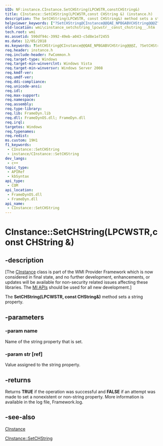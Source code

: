 ```yaml
---
UID: NF:instance.CInstance.SetCHString(LPCWSTR,constCHString&)
title: CInstance::SetCHString(LPCWSTR,const CHString &) (instance.h)
description: The SetCHString(LPCWSTR, const CHString&) method sets a string property.
helpviewer_keywords: ["?SetCHString@CInstance@@QAE_NPBGABVCHString@@@Z","?SetCHString@CInstance@@QEAA_NPEBGAEBVCHString@@@Z","CInstance interface [Windows Management Instrumentation]","SetCHString method","CInstance.SetCHString","CInstance.SetCHString(LPCWSTR","const CHString &)","CInstance::SetCHString","CInstance::SetCHString(LPCWSTR","const CHString &)","CInstance::SetCHString(LPCWSTR","const CHString&)","SetCHString","SetCHString method [Windows Management Instrumentation]","SetCHString method [Windows Management Instrumentation]","CInstance interface","instance/CInstance::SetCHString","wmi.cinstance_setchstring_lpcwstr__const_chstring__"]
old-location: wmi\cinstance_setchstring_lpcwstr__const_chstring__.htm
tech.root: wmi
ms.assetid: 590df94c-3992-49eb-a043-c5d8e1e72455
ms.date: 12/05/2018
ms.keywords: ?SetCHString@CInstance@@QAE_NPBGABVCHString@@@Z, ?SetCHString@CInstance@@QEAA_NPEBGAEBVCHString@@@Z, CInstance interface [Windows Management Instrumentation],SetCHString method, CInstance.SetCHString, CInstance.SetCHString(LPCWSTR,const CHString &), CInstance::SetCHString, CInstance::SetCHString(LPCWSTR,const CHString &), CInstance::SetCHString(LPCWSTR,const CHString&), SetCHString, SetCHString method [Windows Management Instrumentation], SetCHString method [Windows Management Instrumentation],CInstance interface, instance/CInstance::SetCHString, wmi.cinstance_setchstring_lpcwstr__const_chstring__
req.header: instance.h
req.include-header: FwCommon.h
req.target-type: Windows
req.target-min-winverclnt: Windows Vista
req.target-min-winversvr: Windows Server 2008
req.kmdf-ver: 
req.umdf-ver: 
req.ddi-compliance: 
req.unicode-ansi: 
req.idl: 
req.max-support: 
req.namespace: 
req.assembly: 
req.type-library: 
req.lib: FrameDyn.lib
req.dll: FrameDynOS.dll; FrameDyn.dll
req.irql: 
targetos: Windows
req.typenames: 
req.redist: 
ms.custom: 19H1
f1_keywords:
 - CInstance::SetCHString
 - instance/CInstance::SetCHString
dev_langs:
 - c++
topic_type:
 - APIRef
 - kbSyntax
api_type:
 - COM
api_location:
 - FrameDynOS.dll
 - FrameDyn.dll
api_name:
 - CInstance::SetCHString
---
```


# CInstance::SetCHString(LPCWSTR,const CHString &)


## -description

<p class="CCE_Message">[The <a href="/windows/desktop/api/instance/nl-instance-cinstance">CInstance</a> class 
    is part of the WMI Provider Framework which is now considered in final state, and no further development, 
    enhancements, or updates will be available for non-security related issues affecting these libraries. The 
    <a href="/previous-versions/windows/desktop/wmi_v2/windows-management-infrastructure">MI APIs</a> should be used for all new 
    development.]

The <b>SetCHString(LPCWSTR, const CHString&amp;)</b> method sets a string property.

## -parameters

### -param name

Name of the string property that is set.

### -param str [ref]

Value assigned to the string property.

## -returns

Returns <b>TRUE</b> if the operation was successful and <b>FALSE</b> if an attempt was made to set a nonexistent or non-string property.  More information is available in the log file, Framework.log.

## -see-also

<a href="/windows/desktop/api/instance/nl-instance-cinstance">CInstance</a>



<a href="/windows/desktop/WmiSdk/cinstance-setchstring">CInstance::SetCHString</a>

